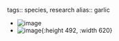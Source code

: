 tags:: species, research
alias:: garlic

- ![image](https://ipfs.io/ipfs/QmNZvnwnSW5zpJDL17NfHzs6Zk8EuEeghu6jUbxKbEteoN)
- ![image](https://ipfs.io/ipfs/QmPr3vWf28DaRaQbQnBgpzugQs7Nq7gkkXPmkk55uuW1Vs){:height 492, :width 620}